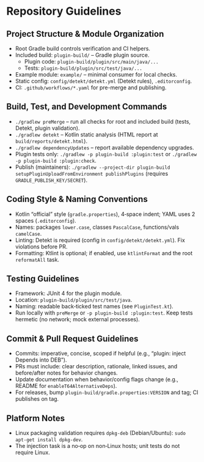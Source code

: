 # Repository Guidelines

## Project Structure & Module Organization
- Root Gradle build controls verification and CI helpers.
- Included build: `plugin-build/` – Gradle plugin source.
  - Plugin code: `plugin-build/plugin/src/main/java/...`
  - Tests: `plugin-build/plugin/src/test/java/...`
- Example module: `example/` – minimal consumer for local checks.
- Static config: `config/detekt/detekt.yml` (Detekt rules), `.editorconfig`.
- CI: `.github/workflows/*.yaml` for pre-merge and publishing.

## Build, Test, and Development Commands
- `./gradlew preMerge` – run all checks for root and included build (tests, Detekt, plugin validation).
- `./gradlew detekt` – Kotlin static analysis (HTML report at `build/reports/detekt.html`).
- `./gradlew dependencyUpdates` – report available dependency upgrades.
- Plugin tests only: `./gradlew -p plugin-build :plugin:test` or `./gradlew -p plugin-build :plugin:check`.
- Publish (maintainers): `./gradlew --project-dir plugin-build setupPluginUploadFromEnvironment publishPlugins` (requires `GRADLE_PUBLISH_KEY/SECRET`).

## Coding Style & Naming Conventions
- Kotlin “official” style (`gradle.properties`), 4‑space indent; YAML uses 2 spaces (`.editorconfig`).
- Names: packages `lower.case`, classes `PascalCase`, functions/vals `camelCase`.
- Linting: Detekt is required (config in `config/detekt/detekt.yml`). Fix violations before PR.
- Formatting: Ktlint is optional; if enabled, use `ktlintFormat` and the root `reformatAll` task.

## Testing Guidelines
- Framework: JUnit 4 for the plugin module.
- Location: `plugin-build/plugin/src/test/java`.
- Naming: readable back‑ticked test names (see `PluginTest.kt`).
- Run locally with `preMerge` or `-p plugin-build :plugin:test`. Keep tests hermetic (no network; mock external processes).

## Commit & Pull Request Guidelines
- Commits: imperative, concise, scoped if helpful (e.g., “plugin: inject Depends into DEB”).
- PRs must include: clear description, rationale, linked issues, and before/after notes for behavior changes.
- Update documentation when behavior/config flags change (e.g., README for `enableT64AlternativeDeps`).
- For releases, bump `plugin-build/gradle.properties:VERSION` and tag; CI publishes on tag.

## Platform Notes
- Linux packaging validation requires `dpkg-deb` (Debian/Ubuntu): `sudo apt-get install dpkg-dev`.
- The injection task is a no‑op on non‑Linux hosts; unit tests do not require Linux.


